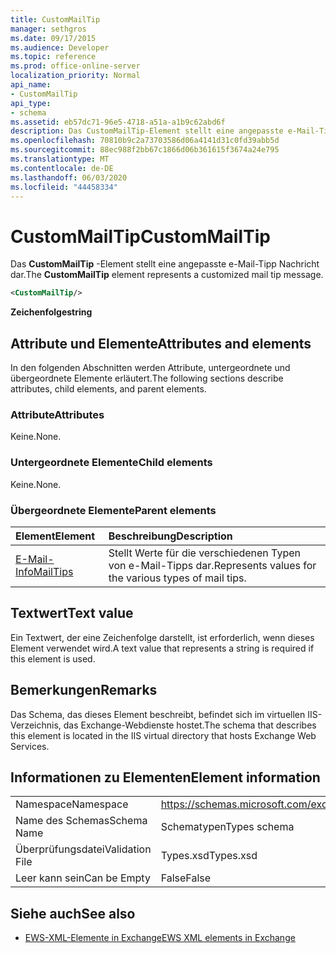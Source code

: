 ```yaml
---
title: CustomMailTip
manager: sethgros
ms.date: 09/17/2015
ms.audience: Developer
ms.topic: reference
ms.prod: office-online-server
localization_priority: Normal
api_name:
- CustomMailTip
api_type:
- schema
ms.assetid: eb57dc71-96e5-4718-a51a-a1b9c62abd6f
description: Das CustomMailTip-Element stellt eine angepasste e-Mail-Tipp Nachricht dar.
ms.openlocfilehash: 70810b9c2a73703586d06a4141d31c0fd39abb5d
ms.sourcegitcommit: 88ec988f2bb67c1866d06b361615f3674a24e795
ms.translationtype: MT
ms.contentlocale: de-DE
ms.lasthandoff: 06/03/2020
ms.locfileid: "44458334"
---
```

# <a name="custommailtip"></a><span data-ttu-id="21d09-103">CustomMailTip</span><span class="sxs-lookup"><span data-stu-id="21d09-103">CustomMailTip</span></span>

<span data-ttu-id="21d09-104">Das **CustomMailTip** -Element stellt eine angepasste e-Mail-Tipp Nachricht dar.</span><span class="sxs-lookup"><span data-stu-id="21d09-104">The **CustomMailTip** element represents a customized mail tip message.</span></span> 
  
```XML
<CustomMailTip/>
```

 <span data-ttu-id="21d09-105">**Zeichenfolge**</span><span class="sxs-lookup"><span data-stu-id="21d09-105">**string**</span></span>
## <a name="attributes-and-elements"></a><span data-ttu-id="21d09-106">Attribute und Elemente</span><span class="sxs-lookup"><span data-stu-id="21d09-106">Attributes and elements</span></span>

<span data-ttu-id="21d09-107">In den folgenden Abschnitten werden Attribute, untergeordnete und übergeordnete Elemente erläutert.</span><span class="sxs-lookup"><span data-stu-id="21d09-107">The following sections describe attributes, child elements, and parent elements.</span></span>
  
### <a name="attributes"></a><span data-ttu-id="21d09-108">Attribute</span><span class="sxs-lookup"><span data-stu-id="21d09-108">Attributes</span></span>

<span data-ttu-id="21d09-109">Keine.</span><span class="sxs-lookup"><span data-stu-id="21d09-109">None.</span></span>
  
### <a name="child-elements"></a><span data-ttu-id="21d09-110">Untergeordnete Elemente</span><span class="sxs-lookup"><span data-stu-id="21d09-110">Child elements</span></span>

<span data-ttu-id="21d09-111">Keine.</span><span class="sxs-lookup"><span data-stu-id="21d09-111">None.</span></span>
  
### <a name="parent-elements"></a><span data-ttu-id="21d09-112">Übergeordnete Elemente</span><span class="sxs-lookup"><span data-stu-id="21d09-112">Parent elements</span></span>

|<span data-ttu-id="21d09-113">**Element**</span><span class="sxs-lookup"><span data-stu-id="21d09-113">**Element**</span></span>|<span data-ttu-id="21d09-114">**Beschreibung**</span><span class="sxs-lookup"><span data-stu-id="21d09-114">**Description**</span></span>|
|:-----|:-----|
|[<span data-ttu-id="21d09-115">E-Mail-Info</span><span class="sxs-lookup"><span data-stu-id="21d09-115">MailTips</span></span>](mailtips.md) <br/> |<span data-ttu-id="21d09-116">Stellt Werte für die verschiedenen Typen von e-Mail-Tipps dar.</span><span class="sxs-lookup"><span data-stu-id="21d09-116">Represents values for the various types of mail tips.</span></span>  <br/> |
   
## <a name="text-value"></a><span data-ttu-id="21d09-117">Textwert</span><span class="sxs-lookup"><span data-stu-id="21d09-117">Text value</span></span>

<span data-ttu-id="21d09-118">Ein Textwert, der eine Zeichenfolge darstellt, ist erforderlich, wenn dieses Element verwendet wird.</span><span class="sxs-lookup"><span data-stu-id="21d09-118">A text value that represents a string is required if this element is used.</span></span>
  
## <a name="remarks"></a><span data-ttu-id="21d09-119">Bemerkungen</span><span class="sxs-lookup"><span data-stu-id="21d09-119">Remarks</span></span>

<span data-ttu-id="21d09-120">Das Schema, das dieses Element beschreibt, befindet sich im virtuellen IIS-Verzeichnis, das Exchange-Webdienste hostet.</span><span class="sxs-lookup"><span data-stu-id="21d09-120">The schema that describes this element is located in the IIS virtual directory that hosts Exchange Web Services.</span></span>
  
## <a name="element-information"></a><span data-ttu-id="21d09-121">Informationen zu Elementen</span><span class="sxs-lookup"><span data-stu-id="21d09-121">Element information</span></span>

|||
|:-----|:-----|
|<span data-ttu-id="21d09-122">Namespace</span><span class="sxs-lookup"><span data-stu-id="21d09-122">Namespace</span></span>  <br/> |https://schemas.microsoft.com/exchange/services/2006/types  <br/> |
|<span data-ttu-id="21d09-123">Name des Schemas</span><span class="sxs-lookup"><span data-stu-id="21d09-123">Schema Name</span></span>  <br/> |<span data-ttu-id="21d09-124">Schematypen</span><span class="sxs-lookup"><span data-stu-id="21d09-124">Types schema</span></span>  <br/> |
|<span data-ttu-id="21d09-125">Überprüfungsdatei</span><span class="sxs-lookup"><span data-stu-id="21d09-125">Validation File</span></span>  <br/> |<span data-ttu-id="21d09-126">Types.xsd</span><span class="sxs-lookup"><span data-stu-id="21d09-126">Types.xsd</span></span>  <br/> |
|<span data-ttu-id="21d09-127">Leer kann sein</span><span class="sxs-lookup"><span data-stu-id="21d09-127">Can be Empty</span></span>  <br/> |<span data-ttu-id="21d09-128">False</span><span class="sxs-lookup"><span data-stu-id="21d09-128">False</span></span>  <br/> |
   
## <a name="see-also"></a><span data-ttu-id="21d09-129">Siehe auch</span><span class="sxs-lookup"><span data-stu-id="21d09-129">See also</span></span>



- [<span data-ttu-id="21d09-130">EWS-XML-Elemente in Exchange</span><span class="sxs-lookup"><span data-stu-id="21d09-130">EWS XML elements in Exchange</span></span>](ews-xml-elements-in-exchange.md)

